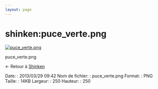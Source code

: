 ```yaml
---
layout: page
---
```


shinken:puce\_verte.png
=======================

[![puce\_verte.png](..//assets/media/shinken/puce_verte.png@cache=&w=250&h=250 "puce_verte.png")](..//assets/media/shinken/puce_verte.png@cache= "Afficher le fichier original")

puce\_verte.png

← Retour à [Shinken](../../shinken/start.html "shinken:start")

Date:
:   2013/03/29 09:42
Nom de fichier:
:   puce\_verte.png
Format:
:   PNG
Taille:
:   14KB
Largeur:
:   250
Hauteur:
:   250

